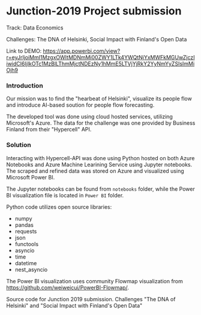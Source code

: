 # Junction-2019 Project submission

Track: Data Economics

Challenges: The DNA of Helsinki, Social Impact with Finland's Open Data

Link to DEMO: https://app.powerbi.com/view?r=eyJrIjoiMmI1MzgxOWItMDNmMi00ZWY1LTk4YWQtNjYxMWFkMGUwZjczIiwidCI6IjlkOTc1MzBlLThmMjctNDEzNy1hMmE5LTVjYjRkY2YyNmYyZSIsImMiOjh9


### Introduction

Our mission was to find the "hearbeat of Helsinki", visualize its people flow and introduce AI-based soution for people flow forecasting.

The developed tool was done using cloud hosted services, utilizing Microsoft's Azure. The data for the challenge was one provided by Business Finland from their "Hypercell" API.


### Solution

Interacting with Hypercell-API was done using Python hosted on both Azure Notebooks and Azure Machine Learining Service using Jupyter notebooks. The scraped and refined data was stored on Azure and visualized using Microsoft Power BI.

The Jupyter notebooks can be found from `notebooks` folder, while the Power BI visualization file is located in `Power BI` folder.

Python code utilizes open source libraries:
- numpy
- pandas
- requests
- json
- functools
- asyncio
- time
- datetime
- nest_asyncio

The Power BI visualization uses community Flowmap visualization from https://github.com/weiweicui/PowerBI-Flowmap/.





Source code for Junction 2019 submission. Challenges "The DNA of Helsinki" and "Social Impact with Finland's Open Data"

